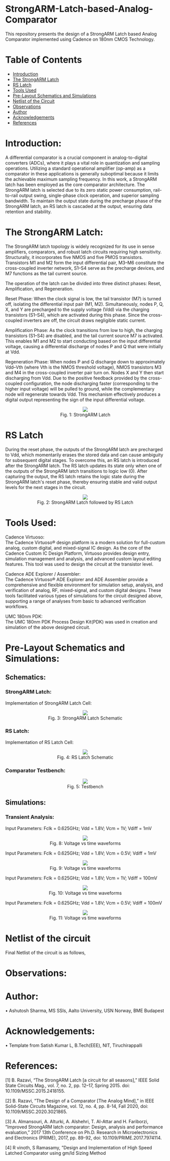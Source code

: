 # StrongARM-Latch-based-Analog-Comparator
This repository presents the design of a StrongARM Latch based Analog Comparator implemented using Cadence on 180nm CMOS Technology.
# Table of Contents
 * [Introduction](#Introduction)
 * [The StrongARM Latch](#The-StrongARM-Latch)
 * [RS Latch](#RS-Latch)
 * [Tools Used](#Tools-Used)
 * [Pre-Layout Schematics and Simulations](#Pre-Layout-Schematics-and-Simulations)
 * [Netlist of the Circuit](#Netlist-of-the-Circuit)
 * [Observations](#Observations)
 * [Author](#Author)
 * [Acknowledgements](#Acknowledgements)
 * [References](#References)

# Introduction:
A differential comparator is a crucial component in analog-to-digital converters (ADCs), where it plays a vital role in quantization and sampling operations. Utilizing a standard operational amplifier (op-amp) as a comparator in these applications is generally suboptimal because it limits the achievable maximum sampling frequency. In this work, a StrongARM latch has been employed as the core comparator architecture. The StrongARM latch is selected due to its zero static power consumption, rail-to-rail output swing, single-phase clock operation, and superior sampling bandwidth. To maintain the output state during the precharge phase of the StrongARM latch, an RS latch is cascaded at the output, ensuring data retention and stability.

# The StrongARM Latch:
The StrongARM latch topology is widely recognized for its use in sense amplifiers, comparators, and robust latch circuits requiring high sensitivity. Structurally, it incorporates five NMOS and five PMOS transistors. Transistors M1 and M2 form the input differential pair, M3–M6 constitute the cross-coupled inverter network, S1–S4 serve as the precharge devices, and M7 functions as the tail current source.

The operation of the latch can be divided into three distinct phases: Reset, Amplification, and Regeneration.

Reset Phase: When the clock signal is low, the tail transistor (M7) is turned off, isolating the differential input pair (M1, M2). Simultaneously, nodes P, Q, X, and Y are precharged to the supply voltage (Vdd) via the charging transistors (S1–S4), which are activated during this phase. Since the cross-coupled inverters are off, the circuit draws negligible static current.

Amplification Phase: As the clock transitions from low to high, the charging transistors (S1–S4) are disabled, and the tail current source M7 is activated. This enables M1 and M2 to start conducting based on the input differential voltage, causing a differential discharge of nodes P and Q that were initially at Vdd.

Regeneration Phase: When nodes P and Q discharge down to approximately Vdd–Vth (where Vth is the NMOS threshold voltage), NMOS transistors M3 and M4 in the cross-coupled inverter pair turn on. Nodes X and Y then start discharging from Vdd. Due to the positive feedback provided by the cross-coupled configuration, the node discharging faster (corresponding to the higher input voltage) will be pulled to ground, while the complementary node will regenerate towards Vdd. This mechanism effectively produces a digital output representing the sign of the input differential voltage.

<p align="center"> <img src="Images/StrongARM latch topology.png"></br> Fig. 1: StrongARM Latch </p>


# RS Latch
During the reset phase, the outputs of the StrongARM latch are precharged to Vdd, which momentarily erases the stored data and can cause ambiguity for subsequent digital stages. To overcome this, an RS latch is introduced after the StrongARM latch. The RS latch updates its state only when one of the outputs of the StrongARM latch transitions to logic low (0). After capturing the output, the RS latch retains the logic state during the StrongARM latch's reset phase, thereby ensuring stable and valid output levels for the next stages in the circuit.

<p align="center"> <img src="Images/The StrongARM latch followed by the RS latch.png"></br> Fig. 2: StrongARM Latch followed by RS Latch </p>

# Tools Used:

Cadence Virtuoso: </br> The Cadence Virtuoso® design platform is a modern solution for full-custom analog, custom digital, and mixed-signal IC design. As the core of the Cadence Custom IC Design Platform, Virtuoso provides design entry, simulation management and analysis, and advanced custom layout editing features. This tool was used to design the circuit at the transistor level.

Cadence ADE Explorer / Assembler: </br> The Cadence Virtuoso® ADE Explorer and ADE Assembler provide a comprehensive and flexible environment for simulation setup, analysis, and verification of analog, RF, mixed-signal, and custom digital designs. These tools facilitated various types of simulations for the circuit designed above, supporting a range of analyses from basic to advanced verification workflows.

UMC 180nm PDK:</b></br>
The UMC 180nm PDK Process Design Kit(PDK) was used in creation and simulation of the above designed circuit.

# Pre-Layout Schematics and Simulations:

## Schematics:
### StrongARM Latch:
Implementation of StrongARM Latch Cell:
<p align="center">
<img src="/Images/StrongARM Latch Schematic.png"></br>
  Fig. 3: StrongARM Latch Schematic 
</p>

### RS Latch:
Implementation of RS Latch Cell:
<p align="center">
<img src="/Images/RS Latch Schematic.png"></br>
  Fig. 4: RS Latch Schematic 
</p>

### Comparator Testbench:
<p align="center">
<img src="/Images/Comparator Testbench.png"></br>
  Fig. 5: Testbench 
</p>

## Simulations:
### Transient Analysis:
Input Parameters:
Fclk = 0.625GHz; Vdd = 1.8V; Vcm = 1V; Vdiff = 1mV
<p align="center">
<img src="/Images/0.625GHz1mv.png"></br>
  Fig. 8: Voltage vs time waveforms
</p>

Input Parameters:
Fclk = 0.625GHz; Vdd = 1.8V; Vcm = 0.5V; Vdiff = 1mV
<p align="center">
<img src="/Images/0.625GHz1mv2.png"></br>
  Fig. 9: Voltage vs time waveforms 
</p>

Input Parameters:
Fclk = 0.625GHz; Vdd = 1.8V; Vcm = 1V; Vdiff = 100mV
<p align="center">
<img src="/Images/0.625Ghz100mv.png"></br>
  Fig. 10: Voltage vs time waveforms 
</p>

Input Parameters:
Fclk = 0.625GHz; Vdd = 1.8V; Vcm = 0.5V; Vdiff = 100mV
<p align="center">
<img src="/Images/0.625Ghz100mv2.png"></br>
  Fig. 11: Voltage vs time waveforms 
</p>



# Netlist of the circuit

Final Netlist of the circuit is as follows,


# Observations:


# Author:
• Ashutosh Sharma, MS SSIs, Aalto University, USN Norway, BME Budapest

# Acknowledgements:
• Template from Satish Kumar L, B.Tech(EEE), NIT, Tiruchirappalli

# References:
[1] B. Razavi, “The StrongARM Latch [a circuit for all seasons],” IEEE Solid State Circuits Mag., vol. 7, no. 2, pp. 12–17, Spring 2015. doi: 10.1109/MSSC.2015.2418155.

[2] B. Razavi, ”The Design of a Comparator [The Analog Mind],” in IEEE Solid-State Circuits Magazine, vol. 12, no. 4, pp. 8-14, Fall 2020, doi: 10.1109/MSSC.2020.3021865.

[3] A. Almansouri, A. Alturki, A. Alshehri, T. Al-Attar and H. Fariborzi, ”Improved StrongARM latch comparator: Design, analysis and performance evaluation,” 2017 13th Conference on Ph.D. Research in Microelectronics and Electronics (PRIME), 2017, pp. 89-92, doi: 10.1109/PRIME.2017.7974114.

[4] R vinoth, S Ramasamy, ”Design and Implementation of High Speed Latched Comparator using gm/Id Sizing Method


